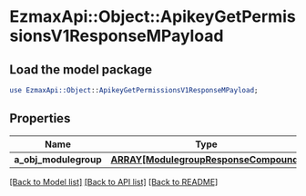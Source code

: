 # EzmaxApi::Object::ApikeyGetPermissionsV1ResponseMPayload

## Load the model package
```perl
use EzmaxApi::Object::ApikeyGetPermissionsV1ResponseMPayload;
```

## Properties
Name | Type | Description | Notes
------------ | ------------- | ------------- | -------------
**a_obj_modulegroup** | [**ARRAY[ModulegroupResponseCompound]**](ModulegroupResponseCompound.md) |  | 

[[Back to Model list]](../README.md#documentation-for-models) [[Back to API list]](../README.md#documentation-for-api-endpoints) [[Back to README]](../README.md)


